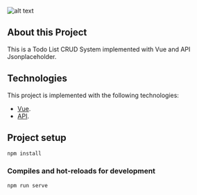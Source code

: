 ![alt text](https://github.com/zisispa/todos-vue/blob/master/todos-vue.PNG?raw=true)

## About this Project

This is a Todo List CRUD System implemented with Vue and API Jsonplaceholder.

## Technologies

This project is implemented with the following technologies:

- [Vue](https://vuejs.org/).
- [API](https://jsonplaceholder.typicode.com/).

## Project setup

```
npm install
```

### Compiles and hot-reloads for development

```
npm run serve
```
